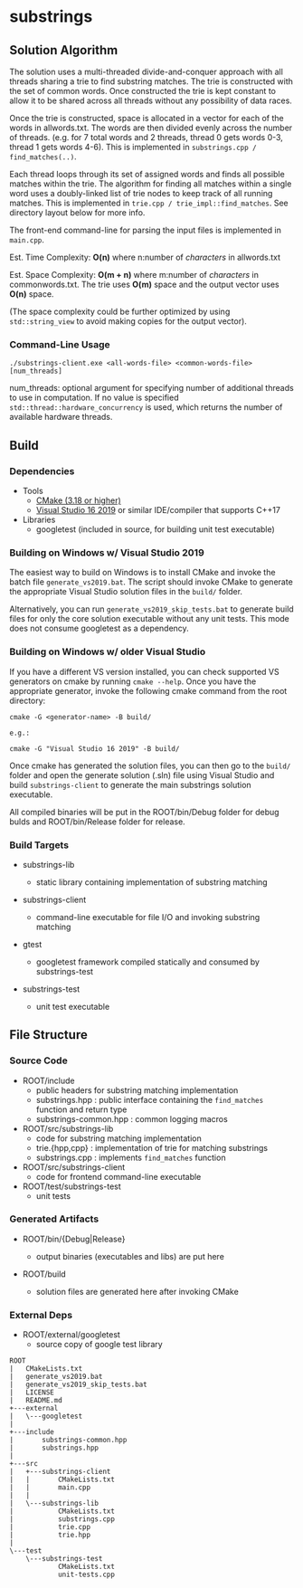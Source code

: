 # substrings
## Solution Algorithm
The solution uses a multi-threaded divide-and-conquer approach with all threads sharing a trie to find substring matches. The trie is constructed with the set of common words. Once constructed the trie is kept constant to allow it to be shared across all threads without any possibility of data races.

Once the trie is constructed, space is allocated in a vector for each of the words in allwords.txt. The words are then divided evenly across the number of threads. (e.g. for 7 total words and 2 threads, thread 0 gets words 0-3, thread 1 gets words 4-6). This is implemented in `substrings.cpp / find_matches(..)`.

Each thread loops through its set of assigned words and finds all possible matches within the trie. The algorithm for finding all matches within a single word uses a doubly-linked list of trie nodes to keep track of all running matches. This is implemented in `trie.cpp / trie_impl::find_matches`. See directory layout below for more info.

The front-end command-line for parsing the input files is implemented in `main.cpp`.

Est. Time Complexity: **O(n)** where n:number of *characters* in allwords.txt

Est. Space Complexity: **O(m + n)** where m:number of *characters* in commonwords.txt. The trie uses **O(m)** space and the output vector uses **O(n)** space.

(The space complexity could be further optimized by using `std::string_view` to avoid making copies for the output vector).
### Command-Line Usage
```
./substrings-client.exe <all-words-file> <common-words-file> [num_threads]
```
num\_threads:
    optional argument for specifying number of additional threads to use in computation. If no value is specified `std::thread::hardware_concurrency` is used, which returns the number of available hardware threads.

## Build
### Dependencies
- Tools
    - [CMake (3.18 or higher)](https://cmake.org/download/)
    - [Visual Studio 16 2019](https://visualstudio.microsoft.com/downloads/) or similar IDE/compiler that supports C++17
- Libraries
    - googletest (included in source, for building unit test executable)

### Building on Windows w/ Visual Studio 2019
The easiest way to build on Windows is to install CMake and invoke the batch file `generate_vs2019.bat`. The script should invoke CMake to generate the appropriate Visual Studio solution files in the `build/` folder.

Alternatively, you can run `generate_vs2019_skip_tests.bat` to generate build files for only the core solution executable without any unit tests. This mode does not consume googletest as a dependency.

### Building on Windows w/ older Visual Studio
If you have a different VS version installed, you can check supported VS generators on cmake by running `cmake --help`. Once you have the appropriate generator, invoke the following cmake command from the root directory:
```
cmake -G <generator-name> -B build/

e.g.:

cmake -G "Visual Studio 16 2019" -B build/
```
Once cmake has generated the solution files, you can then go to the `build/` folder and open the generate solution (.sln) file using Visual Studio and build `substrings-client` to generate the main substrings solution executable.

All compiled binaries will be put in the ROOT/bin/Debug folder for debug bulds and ROOT/bin/Release folder for release.

### Build Targets
- substrings-lib
    - static library containing implementation of substring matching
- substrings-client
    - command-line executable for file I/O and invoking substring matching

- gtest
    - googletest framework compiled statically and consumed by substrings-test
- substrings-test
    - unit test executable

## File Structure
### Source Code
            
- ROOT/include
    - public headers for substring matching implementation
    - substrings.hpp : public interface containing the `find_matches` function and return type
    - substrings-common.hpp : common logging macros
- ROOT/src/substrings-lib
    - code for substring matching implementation
    - trie.{hpp,cpp} : implementation of trie for matching substrings
    - substrings.cpp : implements `find_matches` function
- ROOT/src/substrings-client
    - code for frontend command-line executable
- ROOT/test/substrings-test
    - unit tests

### Generated Artifacts
- ROOT/bin/{Debug|Release}
    - output binaries (executables and libs) are put here

- ROOT/build
    - solution files are generated here after invoking CMake

### External Deps
- ROOT/external/googletest
    - source copy of google test library

```
ROOT
|   CMakeLists.txt
|   generate_vs2019.bat
|   generate_vs2019_skip_tests.bat
|   LICENSE
|   README.md
+---external
|   \---googletest
|               
+---include
|       substrings-common.hpp
|       substrings.hpp
|       
+---src
|   +---substrings-client
|   |       CMakeLists.txt
|   |       main.cpp
|   |       
|   \---substrings-lib
|           CMakeLists.txt
|           substrings.cpp
|           trie.cpp
|           trie.hpp
|           
\---test
    \---substrings-test
            CMakeLists.txt
            unit-tests.cpp
```
